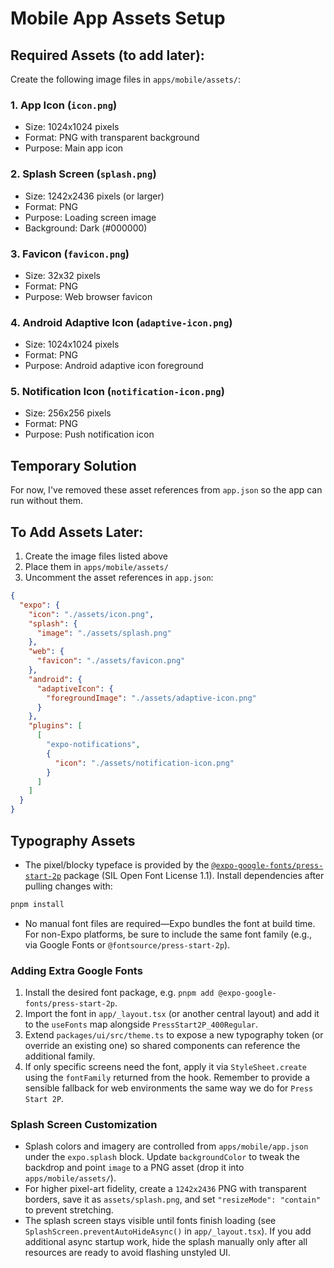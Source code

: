 # Mobile App Assets Setup

## Required Assets (to add later):

Create the following image files in `apps/mobile/assets/`:

### 1. App Icon (`icon.png`)
- Size: 1024x1024 pixels
- Format: PNG with transparent background
- Purpose: Main app icon

### 2. Splash Screen (`splash.png`) 
- Size: 1242x2436 pixels (or larger)
- Format: PNG
- Purpose: Loading screen image
- Background: Dark (#000000)

### 3. Favicon (`favicon.png`)
- Size: 32x32 pixels
- Format: PNG
- Purpose: Web browser favicon

### 4. Android Adaptive Icon (`adaptive-icon.png`)
- Size: 1024x1024 pixels
- Format: PNG
- Purpose: Android adaptive icon foreground

### 5. Notification Icon (`notification-icon.png`)
- Size: 256x256 pixels  
- Format: PNG
- Purpose: Push notification icon

## Temporary Solution
For now, I've removed these asset references from `app.json` so the app can run without them. 

## To Add Assets Later:
1. Create the image files listed above
2. Place them in `apps/mobile/assets/`
3. Uncomment the asset references in `app.json`:

```json
{
  "expo": {
    "icon": "./assets/icon.png",
    "splash": {
      "image": "./assets/splash.png"
    },
    "web": {
      "favicon": "./assets/favicon.png"
    },
    "android": {
      "adaptiveIcon": {
        "foregroundImage": "./assets/adaptive-icon.png"
      }
    },
    "plugins": [
      [
        "expo-notifications",
        {
          "icon": "./assets/notification-icon.png"
        }
      ]
    ]
  }
}
```

## Typography Assets

- The pixel/blocky typeface is provided by the [`@expo-google-fonts/press-start-2p`](https://fonts.google.com/specimen/Press+Start+2P) package (SIL Open Font License 1.1). Install dependencies after pulling changes with:

```bash
pnpm install
```

- No manual font files are required—Expo bundles the font at build time. For non-Expo platforms, be sure to include the same font family (e.g., via Google Fonts or `@fontsource/press-start-2p`).

### Adding Extra Google Fonts

1. Install the desired font package, e.g. `pnpm add @expo-google-fonts/press-start-2p`.
2. Import the font in `app/_layout.tsx` (or another central layout) and add it to the `useFonts` map alongside `PressStart2P_400Regular`.
3. Extend `packages/ui/src/theme.ts` to expose a new typography token (or override an existing one) so shared components can reference the additional family.
4. If only specific screens need the font, apply it via `StyleSheet.create` using the `fontFamily` returned from the hook. Remember to provide a sensible fallback for web environments the same way we do for `Press Start 2P`.

### Splash Screen Customization

- Splash colors and imagery are controlled from `apps/mobile/app.json` under the `expo.splash` block. Update `backgroundColor` to tweak the backdrop and point `image` to a PNG asset (drop it into `apps/mobile/assets/`).
- For higher pixel-art fidelity, create a `1242x2436` PNG with transparent borders, save it as `assets/splash.png`, and set `"resizeMode": "contain"` to prevent stretching.
- The splash screen stays visible until fonts finish loading (see `SplashScreen.preventAutoHideAsync()` in `app/_layout.tsx`). If you add additional async startup work, hide the splash manually only after all resources are ready to avoid flashing unstyled UI.